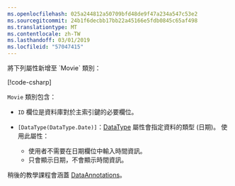 ```yaml
---
ms.openlocfilehash: 025a244812a50709bfd48de9f47a234a547c53e2
ms.sourcegitcommit: 24b1f6decbb17bb22a45166e5fdb0845c65af498
ms.translationtype: MT
ms.contentlocale: zh-TW
ms.lasthandoff: 03/01/2019
ms.locfileid: "57047415"
---
```

<!-- THIS INCLUDE USED BY MVC AND RP --> 將下列屬性新增至 `Movie` 類別：

[!code-csharp[](~/tutorials/razor-pages/razor-pages-start/sample/RazorPagesMovie22/Models/Movie.cs?name=snippet1)]

`Movie` 類別包含：

* `ID` 欄位是資料庫對於主索引鍵的必要欄位。
* `[DataType(DataType.Date)]`：[DataType](/dotnet/api/microsoft.aspnetcore.mvc.dataannotations.internal.datatypeattributeadapter) 屬性會指定資料的類型 (日期)。 使用此屬性：

  * 使用者不需要在日期欄位中輸入時間資訊。
  * 只會顯示日期，不會顯示時間資訊。

稍後的教學課程會涵蓋 [DataAnnotations](/dotnet/api/system.componentmodel.dataannotations)。